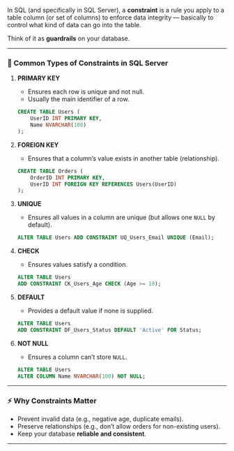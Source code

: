 In SQL (and specifically in SQL Server), a **constraint** is a rule you apply to a table column (or set of columns) to enforce data integrity — basically to control what kind of data can go into the table.

Think of it as **guardrails** on your database.

---

### 🔑 Common Types of Constraints in SQL Server

1. **PRIMARY KEY**

   * Ensures each row is unique and not null.
   * Usually the main identifier of a row.

   ```sql
   CREATE TABLE Users (
       UserID INT PRIMARY KEY,
       Name NVARCHAR(100)
   );
   ```

2. **FOREIGN KEY**

   * Ensures that a column’s value exists in another table (relationship).

   ```sql
   CREATE TABLE Orders (
       OrderID INT PRIMARY KEY,
       UserID INT FOREIGN KEY REFERENCES Users(UserID)
   );
   ```

3. **UNIQUE**

   * Ensures all values in a column are unique (but allows one `NULL` by default).

   ```sql
   ALTER TABLE Users ADD CONSTRAINT UQ_Users_Email UNIQUE (Email);
   ```

4. **CHECK**

   * Ensures values satisfy a condition.

   ```sql
   ALTER TABLE Users 
   ADD CONSTRAINT CK_Users_Age CHECK (Age >= 18);
   ```

5. **DEFAULT**

   * Provides a default value if none is supplied.

   ```sql
   ALTER TABLE Users
   ADD CONSTRAINT DF_Users_Status DEFAULT 'Active' FOR Status;
   ```

6. **NOT NULL**

   * Ensures a column can’t store `NULL`.

   ```sql
   ALTER TABLE Users
   ALTER COLUMN Name NVARCHAR(100) NOT NULL;
   ```

---

### ⚡ Why Constraints Matter

* Prevent invalid data (e.g., negative age, duplicate emails).
* Preserve relationships (e.g., don’t allow orders for non-existing users).
* Keep your database **reliable and consistent**.

---
